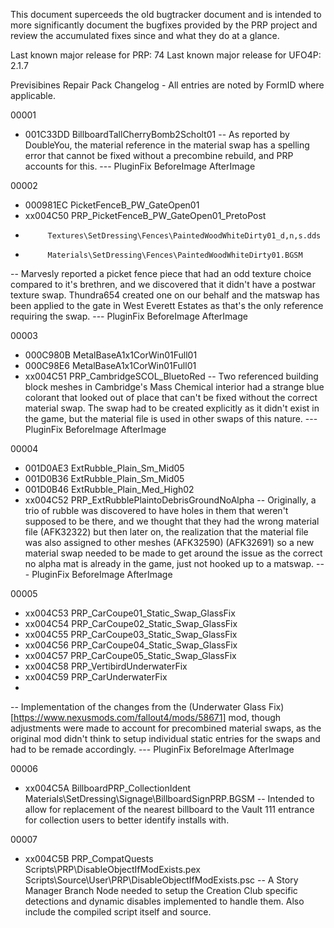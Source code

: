 This document superceeds the old bugtracker document and is intended to more significantly document the bugfixes provided by the PRP project and review the accumulated fixes since and what they do at a glance.

Last known major release for PRP: 74
Last known major release for UFO4P: 2.1.7

Previsibines Repair Pack Changelog - All entries are noted by FormID where applicable.

00001
- 001C33DD BillboardTallCherryBomb2Scholt01
-- As reported by DoubleYou, the material reference in the material swap has a spelling error that cannot be fixed without a precombine rebuild, and PRP accounts for this.
--- PluginFix BeforeImage AfterImage

00002
- 000981EC PicketFenceB_PW_GateOpen01
- xx004C50 PRP_PicketFenceB_PW_GateOpen01_PretoPost
-          Textures\SetDressing\Fences\PaintedWoodWhiteDirty01_d,n,s.dds
-    	   Materials\SetDressing\Fences\PaintedWoodWhiteDirty01.BGSM
-- Marvesly reported a picket fence piece that had an odd texture choice compared to it's brethren, and we discovered that it didn't have a postwar texture swap. Thundra654 created one on our behalf and the matswap has been applied to the gate in West Everett Estates as that's the only reference requiring the swap.
--- PluginFix BeforeImage AfterImage

00003
- 000C980B MetalBaseA1x1CorWin01Full01
- 000C98E6 MetalBaseA1x1CorWin01Full01
- xx004C51 PRP_CambridgeSCOL_BluetoRed
-- Two referenced building block meshes in Cambridge's Mass Chemical interior had a strange blue colorant that looked out of place that can't be fixed without the correct material swap. The swap had to be created explicitly as it didn't exist in the game, but the material file is used in other swaps of this nature.
--- PluginFix BeforeImage AfterImage

00004
- 001D0AE3 ExtRubble_Plain_Sm_Mid05
- 001D0B36 ExtRubble_Plain_Sm_Mid05
- 001D0B46 ExtRubble_Plain_Med_High02
- xx004C52 PRP_ExtRubblePlaintoDebrisGroundNoAlpha
-- Originally, a trio of rubble was discovered to have holes in them that weren't supposed to be there, and we thought that they had the wrong material file (AFK32322) but then later on, the realization that the material file was also assigned to other meshes (AFK32590) (AFK32691) so a new material swap needed to be made to get around the issue as the correct no alpha mat is already in the game, just not hooked up to a matswap.
--- PluginFix BeforeImage AfterImage

00005 
- xx004C53 PRP_CarCoupe01_Static_Swap_GlassFix
- xx004C54 PRP_CarCoupe02_Static_Swap_GlassFix
- xx004C55 PRP_CarCoupe03_Static_Swap_GlassFix
- xx004C56 PRP_CarCoupe04_Static_Swap_GlassFix
- xx004C57 PRP_CarCoupe05_Static_Swap_GlassFix
- xx004C58 PRP_VertibirdUnderwaterFix
- xx004C59 PRP_CarUnderwaterFix
- 
-- Implementation of the changes from the (Underwater Glass Fix)[https://www.nexusmods.com/fallout4/mods/58671] mod, though adjustments were made to account for precombined material swaps, as the original mod didn't think to setup individual static entries for the swaps and had to be remade accordingly.
--- PluginFix BeforeImage AfterImage

00006
- xx004C5A BillboardPRP_CollectionIdent
           Materials\SetDressing\Signage\BillboardSignPRP.BGSM
-- Intended to allow for replacement of the nearest billboard to the Vault 111 entrance for collection users to better identify installs with.

00007
- xx004C5B PRP_CompatQuests
           Scripts\PRP\DisableObjectIfModExists.pex
		   Scripts\Source\User\PRP\DisableObjectIfModExists.psc
-- A Story Manager Branch Node needed to setup the Creation Club specific detections and dynamic disables implemented to handle them. Also include the compiled script itself and source.